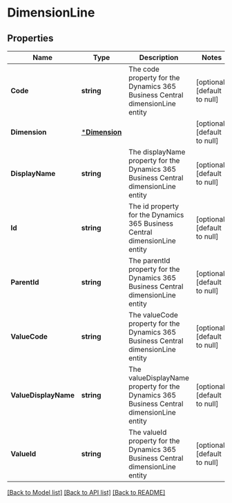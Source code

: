 # DimensionLine

## Properties
Name | Type | Description | Notes
------------ | ------------- | ------------- | -------------
**Code** | **string** | The code property for the Dynamics 365 Business Central dimensionLine entity | [optional] [default to null]
**Dimension** | [***Dimension**](dimension.md) |  | [optional] [default to null]
**DisplayName** | **string** | The displayName property for the Dynamics 365 Business Central dimensionLine entity | [optional] [default to null]
**Id** | **string** | The id property for the Dynamics 365 Business Central dimensionLine entity | [optional] [default to null]
**ParentId** | **string** | The parentId property for the Dynamics 365 Business Central dimensionLine entity | [optional] [default to null]
**ValueCode** | **string** | The valueCode property for the Dynamics 365 Business Central dimensionLine entity | [optional] [default to null]
**ValueDisplayName** | **string** | The valueDisplayName property for the Dynamics 365 Business Central dimensionLine entity | [optional] [default to null]
**ValueId** | **string** | The valueId property for the Dynamics 365 Business Central dimensionLine entity | [optional] [default to null]

[[Back to Model list]](../README.md#documentation-for-models) [[Back to API list]](../README.md#documentation-for-api-endpoints) [[Back to README]](../README.md)

